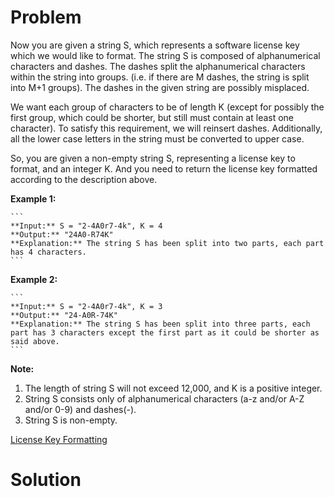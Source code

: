 
# Problem

Now you are given a string S, which represents a software license key which we
would like to format. The string S is composed of alphanumerical characters
and dashes. The dashes split the alphanumerical characters within the string
into groups. (i.e. if there are M dashes, the string is split into M+1
groups). The dashes in the given string are possibly misplaced.

We want each group of characters to be of length K (except for possibly the
first group, which could be shorter, but still must contain at least one
character). To satisfy this requirement, we will reinsert dashes.
Additionally, all the lower case letters in the string must be converted to
upper case.

So, you are given a non-empty string S, representing a license key to format,
and an integer K. And you need to return the license key formatted according
to the description above.

**Example 1:**  

    ```
    **Input:** S = "2-4A0r7-4k", K = 4
    **Output:** "24A0-R74K"
    **Explanation:** The string S has been split into two parts, each part has 4 characters.
    ```

**Example 2:**  

    ```
    **Input:** S = "2-4A0r7-4k", K = 3
    **Output:** "24-A0R-74K"
    **Explanation:** The string S has been split into three parts, each part has 3 characters except the first part as it could be shorter as said above.
    ```

**Note:**  

  1. The length of string S will not exceed 12,000, and K is a positive integer.
  2. String S consists only of alphanumerical characters (a-z and/or A-Z and/or 0-9) and dashes(-).
  3. String S is non-empty.



[License Key Formatting](https://leetcode.com/problems/license-key-formatting)

# Solution



